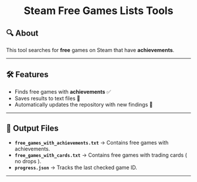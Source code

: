 # <div align="center">Steam Free Games Lists Tools</div>

## 🔍 About
This tool searches for **free** games on Steam that have **achievements**.

---

## 🛠️ Features
- Finds free games with **achievements** ✅
- Saves results to text files 📂
- Automatically updates the repository with new findings 🔄

---

## 📁 Output Files
- **`free_games_with_achievements.txt`** → Contains free games with achievements.
- **`free_games_with_cards.txt`** → Contains free games with trading cards ( no drops ).
- **`progress.json`** → Tracks the last checked game ID.

---

